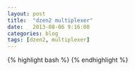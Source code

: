```yaml
---
layout: post
title:  "dzen2 multiplexer"
date:   2013-08-06 9:16:00
categories: blog
tags: [dzen2, multiplexer]
---
```




{% highlight bash %}
{% endhighlight %}